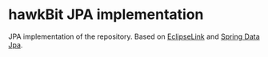 # hawkBit JPA implementation

JPA implementation of the repository. Based on [EclipseLink](http://www.eclipse.org/eclipselink/)
and [Spring Data Jpa](http://projects.spring.io/spring-data-jpa/).